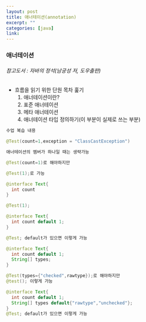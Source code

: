 ```yaml
---
layout: post
title: 애너테이션(annotation)
excerpt: ""
categories: [java]
link:
---
```

### 애너테이션
###### 참고도서 : 자바의 정석(남궁성 저, 도우출판)

* 흐름을 읽기 위한 단원 목차 훑기
  1. 애너테이션이란?
  2. 표준 애너테이션
  3. 메타 애너테이션
  4. 애너테이션 타입 정의하기(이 부분이 실제로 쓰는 부분)

~~~java
수업 복습 내용

@Test(count=1,exception = "ClassCastException")

애너테이션의 멤버가 하나일 때는 생략가능

@Test(count=1)로 해야하지만

@Test(1);로 가능

@interface Text{
  int count
}

@Test(1);

@interface Text{
  int count default 1;
}

@Test; default가 있으면 이렇게 가능

@interface Text{
  int count default 1;
  String[] types;
}

@Test(types={"checked",rawtype});로 해야하지만
@test(); 이렇게 가능

@interface Text{
  int count default 1;
  String[] types default{"rawtype","unchecked"};
}
@Test; default가 있으면 이렇게 가능
~~~
